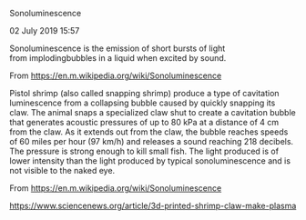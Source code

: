 Sonoluminescence

02 July 2019
15:57

Sonoluminescence is the emission of short bursts of light from implodingbubbles in a liquid when excited by sound.

From <https://en.m.wikipedia.org/wiki/Sonoluminescence> 



Pistol shrimp (also called snapping shrimp) produce a type of cavitation luminescence from a collapsing bubble caused by quickly snapping its claw. The animal snaps a specialized claw shut to create a cavitation bubble that generates acoustic pressures of up to 80 kPa at a distance of 4 cm from the claw. As it extends out from the claw, the bubble reaches speeds of 60 miles per hour (97 km/h) and releases a sound reaching 218 decibels. The pressure is strong enough to kill small fish. The light produced is of lower intensity than the light produced by typical sonoluminescence and is not visible to the naked eye. 

From <https://en.m.wikipedia.org/wiki/Sonoluminescence> 

https://www.sciencenews.org/article/3d-printed-shrimp-claw-make-plasma